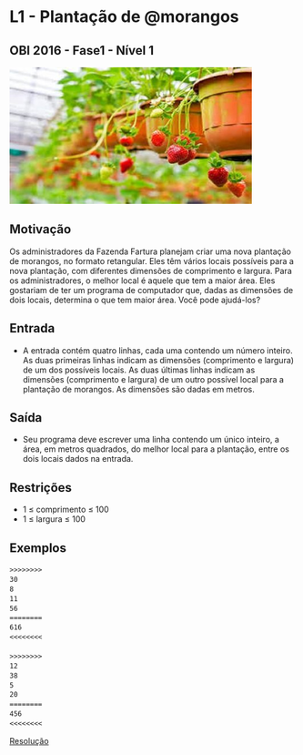 # L1 - Plantação de @morangos

## OBI 2016 - Fase1 - Nível 1

![_](cover.jpg)

## Motivação

Os administradores da Fazenda Fartura planejam criar uma nova plantação de morangos, no formato retangular. Eles têm vários locais possíveis para a nova plantação, com diferentes dimensões de comprimento e largura. Para os administradores, o melhor local é aquele que tem a maior área. Eles gostariam de ter um programa de computador que, dadas as dimensões de dois locais, determina o que tem maior área. Você pode ajudá-los?

## Entrada

- A entrada contém quatro linhas, cada uma contendo um número inteiro. As duas primeiras linhas indicam as dimensões (comprimento e largura) de um dos possíveis locais. As duas últimas linhas indicam as dimensões (comprimento e largura) de um outro possível local para a plantação de morangos. As dimensões são dadas em metros.

## Saída

- Seu programa deve escrever uma linha contendo um único inteiro, a área, em metros quadrados, do melhor local para a plantação, entre os dois locais dados na entrada.

## Restrições

- 1 ≤ comprimento ≤ 100
- 1 ≤ largura ≤ 100

## Exemplos

``` txt
>>>>>>>>
30
8
11
56
========
616
<<<<<<<<

>>>>>>>>
12
38
5
20
========
456
<<<<<<<<
```

[Resolução](https://youtu.be/TsFcz1GtMFE)
